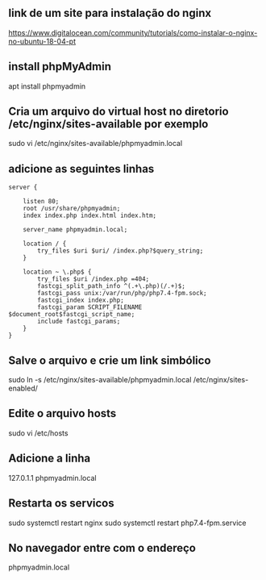 ## link de um site para instalação do nginx 
https://www.digitalocean.com/community/tutorials/como-instalar-o-nginx-no-ubuntu-18-04-pt

## install phpMyAdmin
apt install phpmyadmin
## Cria um arquivo do virtual host no diretorio /etc/nginx/sites-available por exemplo
sudo vi /etc/nginx/sites-available/phpmyadmin.local
## adicione as seguintes linhas

    server {

        listen 80;
        root /usr/share/phpmyadmin;
        index index.php index.html index.htm;

        server_name phpmyadmin.local;

        location / {
            try_files $uri $uri/ /index.php?$query_string;
        }

        location ~ \.php$ {
            try_files $uri /index.php =404;
            fastcgi_split_path_info ^(.+\.php)(/.+)$;
            fastcgi_pass unix:/var/run/php/php7.4-fpm.sock;
            fastcgi_index index.php;
            fastcgi_param SCRIPT_FILENAME $document_root$fastcgi_script_name;
            include fastcgi_params;
        }
    }

## Salve o arquivo e crie um link simbólico
sudo ln -s /etc/nginx/sites-available/phpmyadmin.local /etc/nginx/sites-enabled/

## Edite o arquivo hosts
sudo vi /etc/hosts

## Adicione a linha
127.0.1.1       phpmyadmin.local

## Restarta os servicos
sudo systemctl restart nginx
sudo systemctl restart  php7.4-fpm.service

## No navegador entre com o endereço
phpmyadmin.local





